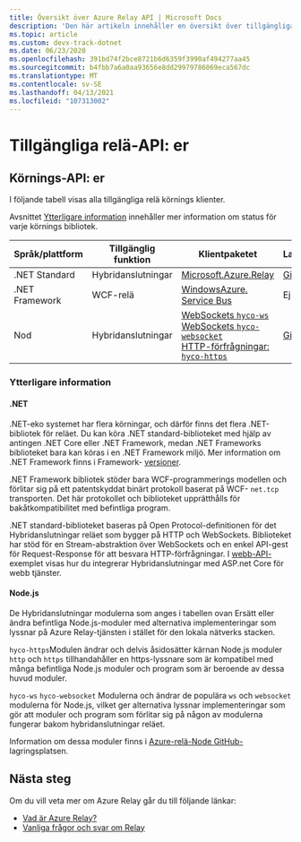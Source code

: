```yaml
---
title: Översikt över Azure Relay API | Microsoft Docs
description: 'Den här artikeln innehåller en översikt över tillgängliga Azure Relay-API: er (.NET standard, .NET Framework, Node.js osv.)'
ms.topic: article
ms.custom: devx-track-dotnet
ms.date: 06/23/2020
ms.openlocfilehash: 391bd74f2bce8721b6d6359f3990af494277aa45
ms.sourcegitcommit: b4fbb7a6a0aa93656e8dd29979786069eca567dc
ms.translationtype: MT
ms.contentlocale: sv-SE
ms.lasthandoff: 04/13/2021
ms.locfileid: "107313002"
---
```

# <a name="available-relay-apis"></a>Tillgängliga relä-API: er

## <a name="runtime-apis"></a>Körnings-API: er

I följande tabell visas alla tillgängliga relä körnings klienter.

Avsnittet [Ytterligare information](#additional-information) innehåller mer information om status för varje körnings bibliotek.

| Språk/plattform | Tillgänglig funktion | Klientpaketet | Lagringsplats |
| --- | --- | --- | --- |
| .NET Standard | Hybridanslutningar | [Microsoft.Azure.Relay](https://www.nuget.org/packages/Microsoft.Azure.Relay/) | [GitHub](https://github.com/azure/azure-relay-dotnet) |
| .NET Framework | WCF-relä | [WindowsAzure. Service Bus](https://www.nuget.org/packages/WindowsAzure.ServiceBus/) | Ej tillämpligt |
| Nod | Hybridanslutningar | [WebSockets `hyco-ws`](https://www.npmjs.com/package/hyco-ws)<br/>[WebSockets `hyco-websocket`](https://www.npmjs.com/package/hyco-websocket)<br/>[HTTP-förfrågningar: `hyco-https`](https://www.npmjs.com/package/hyco-https) | [GitHub](https://github.com/Azure/azure-relay-node) |

### <a name="additional-information"></a>Ytterligare information

#### <a name="net"></a>.NET

.NET-eko systemet har flera körningar, och därför finns det flera .NET-bibliotek för reläet. Du kan köra .NET standard-biblioteket med hjälp av antingen .NET Core eller .NET Framework, medan .NET Frameworks biblioteket bara kan köras i en .NET Framework miljö. Mer information om .NET Framework finns i Framework- [versioner](/dotnet/articles/standard/frameworks).

.NET Framework bibliotek stöder bara WCF-programmerings modellen och förlitar sig på ett patentskyddat binärt protokoll baserat på WCF- `net.tcp` transporten. Det här protokollet och biblioteket upprätthålls för bakåtkompatibilitet med befintliga program.

.NET standard-biblioteket baseras på Open Protocol-definitionen för det Hybridanslutningar reläet som bygger på HTTP och WebSockets. Biblioteket har stöd för en Stream-abstraktion över WebSockets och en enkel API-gest för Request-Response för att besvara HTTP-förfrågningar. I [webb-API-](https://github.com/Azure/azure-relay-dotnet) exemplet visas hur du integrerar Hybridanslutningar med ASP.net Core för webb tjänster.

#### <a name="nodejs"></a>Node.js

De Hybridanslutningar modulerna som anges i tabellen ovan Ersätt eller ändra befintliga Node.js-moduler med alternativa implementeringar som lyssnar på Azure Relay-tjänsten i stället för den lokala nätverks stacken.

`hyco-https`Modulen ändrar och delvis åsidosätter kärnan Node.js moduler `http` och `https` tillhandahåller en https-lyssnare som är kompatibel med många befintliga Node.js moduler och program som är beroende av dessa huvud moduler.

`hyco-ws` `hyco-websocket` Modulerna och ändrar de populära `ws` och `websocket` modulerna för Node.js, vilket ger alternativa lyssnar implementeringar som gör att moduler och program som förlitar sig på någon av modulerna fungerar bakom hybridanslutningar reläet.

Information om dessa moduler finns i [Azure-relä-Node GitHub-](https://github.com/Azure/azure-relay-node) lagringsplatsen.

## <a name="next-steps"></a>Nästa steg

Om du vill veta mer om Azure Relay går du till följande länkar:
* [Vad är Azure Relay?](relay-what-is-it.md)
* [Vanliga frågor och svar om Relay](relay-faq.yml)
